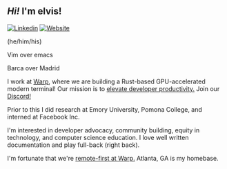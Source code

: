 ## <em>Hi!</em> I'm elvis!

[![Linkedin](https://img.shields.io/badge/-Linkedin-blue?style=flat-square&logo=Linkedin&logoColor=white&link=https://www.linkedin.com/in/elviskahoro/)](https://www.linkedin.com/in/elviskahoro/) 
[![Website](https://img.shields.io/badge/-Website-critical?style=flat-square&logo=AddThis&logoColor=white&link=https://elvis.ai/)](https://elvis.ai/)

(he/him/his)

Vim over emacs

Barca over Madrid

I work at [Warp](https://warp.dev/), where we are building a Rust-based GPU-accelerated modern terminal!
Our mission is to [elevate developer productivity.](https://github.com/warpdotdev/Warp/discussions?discussions_q=label%3ARoadmap+sort%3Atop)
Join our [Discord!](https://discord.gg/warpdotdev)

Prior to this I did research at Emory University, Pomona College, and interned at Facebook Inc.

I'm interested in developer advocacy, community building, equity in technology, and computer science education.
I love well written documentation and play full-back (right back).

I'm fortunate that we're [remote-first at Warp.](https://www.warp.dev/hiring)
Atlanta, GA is my homebase.

